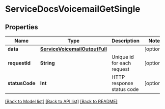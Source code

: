 # ServiceDocsVoicemailGetSingle

## Properties
Name | Type | Description | Notes
------------ | ------------- | ------------- | -------------
**data** | [**ServiceVoicemailOutputFull**](ServiceVoicemailOutputFull.md) |  | [optional] 
**requestId** | **String** | Unique id for each request | [optional] 
**statusCode** | **Int** | HTTP response status code | [optional] 

[[Back to Model list]](../README.md#documentation-for-models) [[Back to API list]](../README.md#documentation-for-api-endpoints) [[Back to README]](../README.md)


